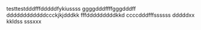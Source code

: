 testtestdddfffdddddfykiussss
ggggdddffffgggdddff
ddddddddddddccckjkjdddkk
fffdddddddddkkd
ccccdddfffssssss
dddddxx
kkldss
sssxxx
